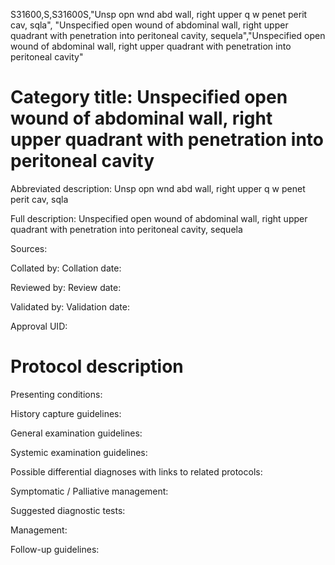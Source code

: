 S31600,S,S31600S,"Unsp opn wnd abd wall, right upper q w penet perit cav, sqla", "Unspecified open wound of abdominal wall, right upper quadrant with penetration into peritoneal cavity, sequela","Unspecified open wound of abdominal wall, right upper quadrant with penetration into peritoneal cavity"
# Category title: Unspecified open wound of abdominal wall, right upper quadrant with penetration into peritoneal cavity

Abbreviated description: Unsp opn wnd abd wall, right upper q w penet perit cav, sqla

Full description: Unspecified open wound of abdominal wall, right upper quadrant with penetration into peritoneal cavity, sequela

Sources:

Collated by:
Collation date:

Reviewed by:
Review date:

Validated by:
Validation date:

Approval UID:

# Protocol description

Presenting conditions:

History capture guidelines:

General examination guidelines:

Systemic examination guidelines:

Possible differential diagnoses with links to related protocols:

Symptomatic / Palliative management:

Suggested diagnostic tests:

Management:

Follow-up guidelines:
